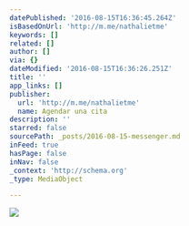 ```yaml
---
datePublished: '2016-08-15T16:36:45.264Z'
isBasedOnUrl: 'http://m.me/nathalietme'
keywords: []
related: []
author: []
via: {}
dateModified: '2016-08-15T16:36:26.251Z'
title: ''
app_links: []
publisher:
  url: 'http://m.me/nathalietme'
  name: Agendar una cita
description: ''
starred: false
sourcePath: _posts/2016-08-15-messenger.md
inFeed: true
hasPage: false
inNav: false
_context: 'http://schema.org'
_type: MediaObject

---
```

![](https://the-grid-user-content.s3-us-west-2.amazonaws.com/fe87d9cd-a7e4-464b-af5f-b67a5b7629e1.jpg)